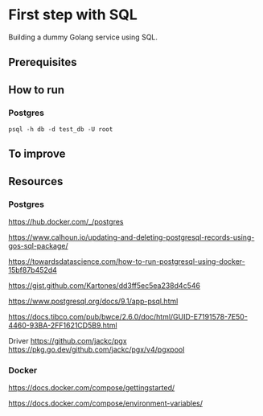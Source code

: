 # First step with SQL

Building a dummy Golang service using SQL.

## Prerequisites

## How to run

### Postgres
    psql -h db -d test_db -U root


## To improve

## Resources

### Postgres

https://hub.docker.com/_/postgres

https://www.calhoun.io/updating-and-deleting-postgresql-records-using-gos-sql-package/

https://towardsdatascience.com/how-to-run-postgresql-using-docker-15bf87b452d4

https://gist.github.com/Kartones/dd3ff5ec5ea238d4c546

https://www.postgresql.org/docs/9.1/app-psql.html

https://docs.tibco.com/pub/bwce/2.6.0/doc/html/GUID-E7191578-7E50-4460-93BA-2FF1621CD5B9.html

Driver
https://github.com/jackc/pgx
https://pkg.go.dev/github.com/jackc/pgx/v4/pgxpool

### Docker
https://docs.docker.com/compose/gettingstarted/

https://docs.docker.com/compose/environment-variables/